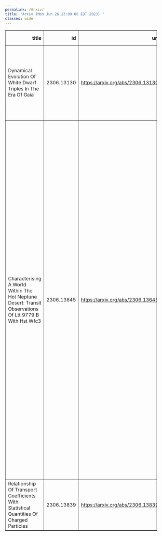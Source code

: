 ```yaml
---
permalink: /Arxiv/
title: "Arxiv (Mon Jun 26 23:00:06 EDT 2023) "
classes: wide
---
```

<table border="1" class="dataframe">
  <thead>
    <tr style="text-align: right;">
      <th>title</th>
      <th>id</th>
      <th>url</th>
      <th>authors</th>
      <th>Local Authors</th>
    </tr>
  </thead>
  <tbody>
    <tr>
      <td>Dynamical Evolution Of White Dwarf Triples In The Era Of Gaia</td>
      <td>2306.13130</td>
      <td><a href="https://arxiv.org/abs/2306.13130" target="_blank">https://arxiv.org/abs/2306.13130</a></td>
      <td>Cheyanne Shariat, Smadar Naoz, Bradley M. S. Hansen, Isabel Angelo, Erez Michaely, Alexander P. Stephan</td>
      <td>Alexander Stephan</td>
    </tr>
    <tr>
      <td>Characterising A World Within The Hot Neptune Desert: Transit   Observations Of Ltt 9779 B With Hst Wfc3</td>
      <td>2306.13645</td>
      <td><a href="https://arxiv.org/abs/2306.13645" target="_blank">https://arxiv.org/abs/2306.13645</a></td>
      <td>Billy Edwards, Quentin Changeat, Angelos Tsiaras, Andrew Allan, Patrick Behr, Simone R. Hagey, Michael D. Himes, Sushuang Ma, Keivan G. Stassun, Luis Thomas, Alexandra Thompson, Aaron Boley, Luke Booth, Jeroen Bouwman, Kevin France, Nataliea Lowson, Annabella Meech, Caprice L. Phillips, Aline A. Vidotto, Kai Hou Yip, Michelle Bieger, Amelie Gressier, Estelle Janin, Ing-Guey Jiang, Pietro Leonardi, Subhajit Sarkar, Nour Skaf, Jake Taylor, Ming Yang, Derek Ward-Thompson</td>
      <td>Caprice Phillips</td>
    </tr>
    <tr>
      <td>Relationship Of Transport Coefficients With Statistical Quantities Of   Charged Particles</td>
      <td>2306.13839</td>
      <td><a href="https://arxiv.org/abs/2306.13839" target="_blank">https://arxiv.org/abs/2306.13839</a></td>
      <td>J. F. Wang, G. Qin</td>
      <td>Ji Wang</td>
    </tr>
  </tbody>
</table>